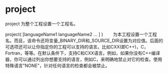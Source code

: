 project
===

project  为整个工程设置一个工程名。

  project(<projectname> [languageName1 languageName2 ... ] )
　　为本工程设置一个工程名。而且，该命令还将变量<projectName>_BINARY_DIR和<projectName>_SOURCE_DIR设置为对应值。后面的可选项还可以让你指定你的工程可以支持的语言。比如CXX(即C++)，C，Fortran，等等。在默认条件下，支持C和CXX语言。例如，如果你没有C++编译器，你可以通过列出你想要支持的语言，例如C，来明确地禁止对它的检查。使用特殊语言"NONE"，针对任何语言的检查都会被禁止。


